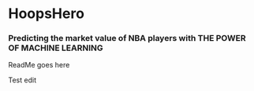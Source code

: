 # HoopsHero

### Predicting the market value of NBA players with THE POWER OF MACHINE LEARNING

ReadMe goes here

Test edit